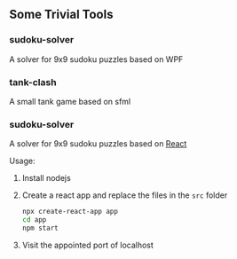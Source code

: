 ## Some Trivial Tools
### sudoku-solver
A solver for 9x9 sudoku puzzles based on WPF

### tank-clash
A small tank game based on sfml

### sudoku-solver
A solver for 9x9 sudoku puzzles based on [React](https://github.com/facebook/React)

Usage:
1. Install nodejs
2. Create a react app and replace the files in the `src` folder

   ```sh
   npx create-react-app app
   cd app
   npm start
   ```

3. Visit the appointed port of localhost